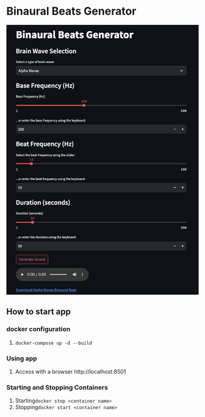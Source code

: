 # Binaural Beats Generator
![app_sample](https://github.com/iamtatsuki05/binarual_beats_generator/blob/main/images/app_sample.png)

## How to start app
### docker configuration
1. `docker-compose up -d --build`
### Using app
1. Access with a browser http://localhost:8501
### Starting and Stopping Containers
1. Starting`docker stop <container name>`
2. Stopping`docker start <container name>`
